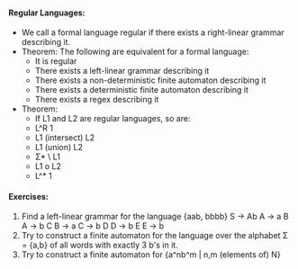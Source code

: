 #### Regular Languages: 
- We call a formal language regular if there exists a right-linear grammar describing it. 
- Theorem: The following are equivalent for a formal language:
	- It is regular
	- There exists a left-linear grammar describing it
	- There exists a non-deterministic finite automaton describing it
	- There exists a deterministic finite automaton describing it
	- There exists a regex describing it
- Theorem: 
	- If L1 and L2 are regular languages, so are: 
	- L^R 1
	- L1 (intersect) L2
	- L1 (union) L2
	- Σ* \ L1
	- L1 o L2
	- L^* 1

#### Exercises: 
1. Find a left-linear grammar for the language {aab, bbbb}
		S -> Ab
		A -> a B 
		A -> b C
		B -> a
		C -> b D
		D -> b E
		E -> b
2. Try to construct a finite automaton for the language over the alphabet Σ = {a,b} of all words with exactly 3 b's in it. 
3. Try to construct a finite automaton for {a^nb^m | n,m (elements of) N}
